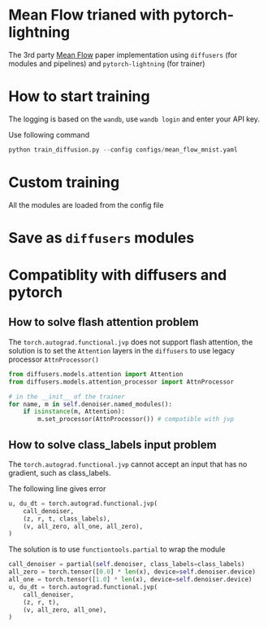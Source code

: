 # Mean Flow trianed with pytorch-lightning
The 3rd party [Mean Flow](https://arxiv.org/pdf/2505.13447) paper implementation using `diffusers` (for modules and pipelines) and `pytorch-lightning` (for trainer)

# How to start training
The logging is based on the `wandb`, use `wandb login` and enter your API key.

Use following command 
```python
python train_diffusion.py --config configs/mean_flow_mnist.yaml
```

# Custom training
All the modules are loaded from the config file

# Save as `diffusers` modules

# Compatiblity with diffusers and pytorch
## How to solve flash attention problem
The `torch.autograd.functional.jvp` does not support flash attention, the solution is to set the `Attention` layers in the `diffusers` to use legacy processor `AttnProcessor()`
```python
from diffusers.models.attention import Attention
from diffusers.models.attention_processor import AttnProcessor

# in the __init__ of the trainer
for name, m in self.denoiser.named_modules():
    if isinstance(m, Attention):
        m.set_processor(AttnProcessor()) # compatible with jvp
```


## How to solve class_labels input problem
The `torch.autograd.functional.jvp` cannot accept an input that has no gradient, such as class_labels.

The following line gives error
```python
u, du_dt = torch.autograd.functional.jvp(
    call_denoiser, 
    (z, r, t, class_labels), 
    (v, all_zero, all_one, all_zero),
)
```

The solution is to use `functiontools.partial` to wrap the module

```python
call_denoiser = partial(self.denoiser, class_labels=class_labels)
all_zero = torch.tensor([0.0] * len(x), device=self.denoiser.device)
all_one = torch.tensor([1.0] * len(x), device=self.denoiser.device)
u, du_dt = torch.autograd.functional.jvp(
    call_denoiser, 
    (z, r, t), 
    (v, all_zero, all_one),
)
```
